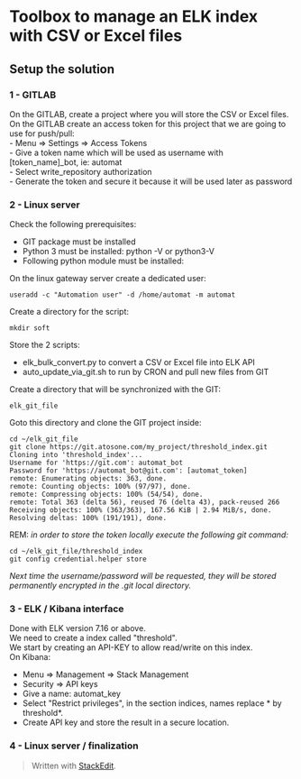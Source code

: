 # Toolbox to manage an ELK index with CSV or Excel files

## Setup the solution      
### 1 - GITLAB    
On the GITLAB, create a project where you will store the CSV or Excel files.    
On the GITLAB create an access token for this project that we are going to use for push/pull:     
    - Menu => Settings => Access Tokens    
    - Give a token name which will be used as username with [token_name]_bot, ie: automat     
    - Select write_repository authorization      
    - Generate the token and secure it because it will be used later as password       

### 2 - Linux server    
Check the following prerequisites:    
   - GIT package must be installed       
   - Python 3 must be installed: python -V or python3-V     
   - Following python module must be installed:     
 
On the linux gateway server create a dedicated user:
```
useradd -c "Automation user" -d /home/automat -m automat
```
Create a directory for the script: 
```
mkdir soft
```
Store the 2 scripts:       
  * elk_bulk_convert.py to convert a CSV or Excel file into ELK API       
  * auto_update_via_git.sh to run by CRON and pull new files from GIT     

Create a directory that will be synchronized with the GIT:     
```
elk_git_file
```
Goto this directory and clone the GIT project inside:
```
cd ~/elk_git_file
git clone https://git.atosone.com/my_project/threshold_index.git
Cloning into 'threshold_index'...
Username for 'https://git.com': automat_bot
Password for 'https://automat_bot@git.com': [automat_token]
remote: Enumerating objects: 363, done.
remote: Counting objects: 100% (97/97), done.
remote: Compressing objects: 100% (54/54), done.
remote: Total 363 (delta 56), reused 76 (delta 43), pack-reused 266
Receiving objects: 100% (363/363), 167.56 KiB | 2.94 MiB/s, done.
Resolving deltas: 100% (191/191), done.
```
REM: *in order to store the token locally execute the following git command:*
```
cd ~/elk_git_file/threshold_index
git config credential.helper store
```
*Next time the username/password will be requested, they will be stored permanently encrypted in the .git local directory.*     

### 3 - ELK / Kibana interface    
Done with ELK version 7.16 or above.    
We need to  create a index called "threshold".    
We start by creating an API-KEY to allow read/write on this index.    
On Kibana:
- Menu => Management => Stack Management    
- Security => API keys     
- Give a name: automat_key    
- Select "Restrict privileges", in the section indices, names replace * by threshold*.    
- Create API key and store the result in a secure location.    

### 4 - Linux server / finalization 


     
> Written with [StackEdit](https://stackedit.io/).
